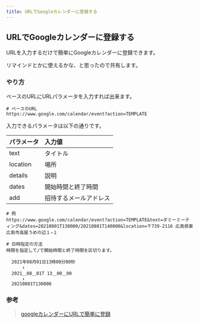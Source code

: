 ```yaml
---
title: URLでGoogleカレンダーに登録する
---
```


## URLでGoogleカレンダーに登録する

URLを入力するだけで簡単にGoogleカレンダーに登録できます。

リマインドとかに使えるかな、と思ったので共有します。

### やり方

ベースのURLにURLパラメータを入力すれば出来ます。

```
# ベースのURL
https://www.google.com/calendar/event?action=TEMPLATE
```

入力できるパラメータは以下の通りです。

| パラメータ | 入力値                 |
|:-----------|:-----------------------|
| text       | タイトル               |
| location   | 場所                   |
| details    | 説明                   |
| dates      | 開始時間と終了時間     |
| add        | 招待するメールアドレス |



```
# 例
https://www.google.com/calendar/event?action=TEMPLATE&text=ダミーミーティング&dates=20210801T130000/20210801T140000&location=〒739-2116 広島県東広島市高屋うめの辺１−１

# 日時指定の方法
時間を指定して/で開始時間と終了時間を区切ります。

  2021年08月01日13時00分00秒
      ↓
  2021＿08＿01T 13＿00＿00
      ↓
  20210801T130000
```

### 参考

> [googleカレンダーにURLで簡単に登録](https://qiita.com/_am_/items/30a09a23bfa3be0dc135)